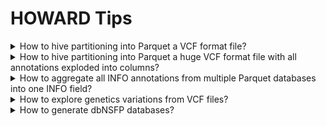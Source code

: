 # HOWARD Tips


<details><summary>How to hive partitioning into Parquet a VCF format file?</summary>

In order to create a database from a VCF file, process partitioning highly speed up futher annotation process. Simply use HOWARD Convert tool with `--parquet_partitions` option. Format of input and output files can be any avaialbe format (e.g. Parquet, VCF, TSV).

This process is not ressource intensive, but can take a while for huge databases. However, using `--explode_infos` option require much more memory for huge databases.

```bash
INPUT=~/howard/databases/dbsnp/current/hg19/b156/dbsnp.parquet
OUTPUT=~/howard/databases/dbsnp/current/hg19/b156/dbsnp.partition.parquet
PARTITIONS="#CHROM" # "#CHROM", "#CHROM,REF,ALT" (for SNV file only) 
howard convert \
   --input=$INPUT \
   --output=$OUTPUT \
   --parquet_partitions="#CHROM" \
   --threads=8
```

</details>

<details><summary>How to hive partitioning into Parquet a huge VCF format file with all annotations exploded into columns?</summary>

Due to memory usage with duckDB, huge VCF file convertion can fail. This tip describe hive partitioning of huge VCF files into Parquet, to prevent memory resource crash.

The following bash script is spliting VCF by "#CHROM" and chunk VCF files with a defined size ("CHUNK_SIZE"). Depending on input VCF file, the number of chunk VCF files will be determined by the content (usually number of annotation within the VCF file). Moreover, Parquet files can also be chunked ("CHUNK_SIZE_PARQUET"). Default options This will ensure a memory usage around 4-5Gb.

Moreover, an additional partitioning can be applied, on one or more specific VCF column or INFO annotation: "None" for no partitioning; "REF,ALT" for VCF only with SNV (e.g. dbSNP); "CLINSIG" for ClinVar database (values such as "Pathogenic, Moslty-Pathogenic"...). Note that partitioning only works for small values (a value lenght will create a too long partition folder), and for not too many values for a column (partition fragments is maximum of 1024). This additional partition can take a while.

In order to create a high-performance database for HOWARD, INFO annotations can be exploded in columns. This option is slower, but generate a Parquet database that will be used by picking needed columns for annotation. Annotations to explode can be chosen with more options.

```bash
# Files
VCF=/tmp/my.vcf.gz                  # Input VCF file
PARQUET=/tmp/my.partition.parquet   # Output Partitioned Parquet folder

# Tools
BCFTOOLS=bcftools   # BCFTools
BGZIP=bgzip         # BGZip
HOWARD=howard       # HOWARD
TABIX=tabix         # Tabix

# Threads
THREADS=12          # Number of threads

# Param
CHUNK_SIZE=1000000000               # 1000000000 for VCF chunk size around 200Mb
CHUNK_SIZE_PARQUET=10000000         # 10000000 for parquet chunk size around 200Mb
PARQUET_PARTITIONS="None"           # "None" for no more partition, "REF,ALT" (SNV VCF) or "REF" or "CLNSIG"...
CONVERT_OPTIONS=" --explode_infos " # Explode INFO annotations into columns

# Create output folder
rm -r $PARQUET
mkdir -p $PARQUET

# Extract header
$BCFTOOLS view -h $VCF --threads $THREADS > $PARQUET/header.vcf

# VCF indexing (if necessary)
if [ ! -e $VCF.tbi ]; then
    $TABIX $VCF
fi;

# For each chromosome
for chr in $($TABIX -l $VCF | cut -f1); do

    if [ "$chr" != "None" ]; then
        echo "# Chromosome '$chr'"

        # Create chromosome folder
        mkdir -p $PARQUET/#CHROM=$chr;

        echo "# Chromosome '$chr' - BCFTools filter and split file..."
        $BCFTOOLS filter $VCF -r $chr --threads $THREADS | $BCFTOOLS view -H --threads $THREADS | split -a 10 -C $CHUNK_SIZE - $PARQUET/#CHROM=$chr/ --filter="$BGZIP -l1 --threads=$THREADS > \$FILE.gz";
        nb_chunk_files=$(ls $PARQUET/#CHROM=$chr/*.gz | wc -l)

        # Convert chunk VCF to Parquet
        i_chunk_files=0
        for file in $PARQUET/#CHROM=$chr/*.gz; do
            
            # Chunk file to TSV and header
            ((i_chunk_files++))
            chunk=$(basename $file | sed s/.gz$//gi)
            echo "# Chromosome '$chr' - Convert VCF to Parquet '$chunk' ($PARQUET_PARTITIONS) [$i_chunk_files/$nb_chunk_files]..."
            mv $file $file.tsv.gz;
            cp $PARQUET/header.vcf $file.tsv.gz.hdr;

            # Convert with partitioning or not
            $HOWARD convert --input=$file.tsv.gz --output=$file.parquet $CONVERT_OPTIONS --threads=$THREADS --parquet_partitions="$PARQUET_PARTITIONS" --verbosity=ERROR --chunk_size=$CHUNK_SIZE_PARQUET

            # Redirect partitioninf folder if any
            if [ "$PARQUET_PARTITIONS" != "" ]; then
                rsync -a $file.parquet/ $(dirname $file)/
                rm -r $file.parquet*
            fi;

            # Clean
            rm -f $file.tsv*

        done;
    fi;
done;

# Create header
cp $PARQUET/header.vcf $PARQUET.hdr

# Show partitioned Parquet folder
tree -h $PARQUET

```

</details>

<details><summary>How to aggregate all INFO annotations from multiple Parquet databases into one INFO field?</summary>

In order to merge all annotations in INFO column of multiple databases, use a SQL query on the list of Parquet databases, and use `STRING_AGG` duckDB function to aggretate values.
This will probably work only for small databases.

```bash
howard query \
   --explode_infos \
   --explode_infos_prefix='INFO/' \
   --query="SELECT \"#CHROM\", POS, REF, ALT, STRING_AGG(INFO, ';') AS INFO \
            FROM parquet_scan('tests/databases/annotations/current/hg19/*.parquet', union_by_name = true) \
            GROUP BY \"#CHROM\", POS, REF, ALT" \
   --output=/tmp/full_annotation.tsv
   
head -n2 /tmp/full_annotation.tsv
```
```
#CHROM  POS     REF     ALT     INFO
chr1    69093   G       T       MCAP13=0.001453;REVEL=0.117;SIFT_score=0.082;SIFT_converted_rankscore=0.333;SIFT_pred=T;SIFT4G_score=0.097;SIFT4G_converted_rankscore=0.392;SIFT4G_pred=T;Polyphen2_HDIV_score=0.0;Polyphen2_HDIV_rankscore=0.029;Polyphen2_HDIV_pred=B;Polyphen2_HVAR_score=0.0;Polyphen2_HVAR_rankscore=0.014;Polyphen2_HVAR_pred=B;LRT_score=0.589;LRT_converted_rankscore=0.056;LRT_pred=N;MutationTaster_score=0.635;MutationTaster_converted_rankscore=0.328;MutationTaster_pred=D;MutationAssessor_score=.;MutationAssessor_rankscore=.;MutationAssessor_pred=.;FATHMM_score=6.74;FATHMM_converted_rankscore=0.005;FATHMM_pred=T;PROVEAN_score=0.27;PROVEAN_converted_rankscore=0.043;PROVEAN_pred=N;VEST4_score=0.12;VEST4_rankscore=0.111;MetaSVM_score=-1.003;MetaSVM_rankscore=0.291;MetaSVM_pred=T;MetaLR_score=0.002;MetaLR_rankscore=0.005;MetaLR_pred=T;MetaRNN_score=0.452;MetaRNN_rankscore=0.666;MetaRNN_pred=T;M_CAP_score=0.001;M_CAP_rankscore=0.022;M_CAP_pred=T;REVEL_score=0.117;REVEL_rankscore=0.332;MutPred_score=0.835;MutPred_rankscore=0.943;MVP_score=0.240;MVP_rankscore=0.236;MPC_score=.;MPC_rankscore=.;PrimateAI_score=.;PrimateAI_rankscore=.;PrimateAI_pred=.;DEOGEN2_score=0.008;DEOGEN2_rankscore=0.072;DEOGEN2_pred=T;BayesDel_addAF_score=-0.359;BayesDel_addAF_rankscore=0.042;BayesDel_addAF_pred=T;BayesDel_noAF_score=-0.754;BayesDel_noAF_rankscore=0.033;BayesDel_noAF_pred=T;ClinPred_score=0.090;ClinPred_rankscore=0.112;ClinPred_pred=T;LIST_S2_score=0.065;LIST_S2_rankscore=0.651;LIST_S2_pred=T;Aloft_pred=.,.,;Aloft_Confidence=.,.,;CADD_raw=0.013;CADD_raw_rankscore=0.049;CADD_phred=2.83;DANN_score=0.602;DANN_rankscore=0.064;fathmm_MKL_coding_score=0.505;fathmm_MKL_coding_rankscore=0.287;fathmm_MKL_coding_pred=D;fathmm_XF_coding_score=0.012;fathmm_XF_coding_rankscore=0.001;fathmm_XF_coding_pred=N;Eigen_raw_coding=-0.958;Eigen_raw_coding_rankscore=0.095;Eigen_PC_raw_coding=-0.968;Eigen_PC_raw_coding_rankscore=0.105;GenoCanyon_score=0;GenoCanyon_rankscore=0.012;integrated_fitCons_score=0.487;integrated_fitCons_rankscore=0.14;integrated_confidence_value=0;LINSIGHT=.;LINSIGHT_rankscore=.;GERP___NR=2.31;GERP___RS=1.36;GERP___RS_rankscore=0.211;phyloP100way_vertebrate=1.139;phyloP100way_vertebrate_rankscore=0.311;phyloP30way_mammalian=0.113;phyloP30way_mammalian_rankscore=0.17;phastCons100way_vertebrate=0.841;phastCons100way_vertebrate_rankscore=0.303;phastCons30way_mammalian=0.552;phastCons30way_mammalian_rankscore=0.281;SiPhy_29way_logOdds=6.575;SiPhy_29way_logOdds_rankscore=0.218;Interpro_domain=.,.;GTEx_V8_gene=.;GTEx_V8_tissue=.;InterVar_automated=Uncertain_significance;PVS1=0;PS1=0;PS2=0;PS3=0;PS4=0;PM1=0;PM2=1;PM3=0;PM4=0;PM5=0;PM6=0;PP1=0;PP2=0;PP3=0;PP4=0;PP5=0;BA1=0;BS1=0;BS2=0;BS3=0;BS4=0;BP1=0;BP2=0;BP3=0;BP4=1;BP5=0;BP6=0;BP7=0
```

</details>

<details><summary>How to explore genetics variations from VCF files?</summary>

[CuteVariant: A standalone and free application to explore genetics variations from VCF files](https://cutevariant.labsquare.org/)

Cutevariant is a cross-plateform application dedicated to maniupulate and filter variation from annotated VCF file. When you create a project, data are imported into an sqlite database that cutevariant queries according your needs. Presently, SnpEff and VEP annotations are supported. Once your project is created, you can query variant using different gui controller or directly using the VQL language. This Domain Specific Language is specially designed for cutevariant and try to keep the same syntax than SQL for an easy use.

Published in [Bioinformatics Advanced - Cutevariant: a standalone GUI-based desktop application to explore genetic variations from an annotated VCF file](https://academic.oup.com/bioinformaticsadvances/article/2/1/vbab028/6440032?login=true)

Documentation available on [cutevariant.labsquare.org](https://cutevariant.labsquare.org/) and [GitHub]((https://github.com/labsquare/cutevariant))

![CuteVariant](https://raw.githubusercontent.com/labsquare/cutevariant/master/screencast.gif "HOWARD Graphical User Interface")

</details>


<details><summary>How to generate dbNSFP databases?</summary>

[dbNSFP](https://sites.google.com/site/jpopgen/dbNSFP) is a database developed for functional prediction and annotation of all potential non-synonymous single-nucleotide variants (nsSNVs) in the human genome. 

In order to use dbNSFP with HOWARD, databases need to be downloaded and formatted. The `databases` tool is able to download and generate VCF, Parquet and Partition Parquet format file. 

```bash
# Download dbNSFP for ALL annotation, in VCF, Parquet and Partition Parquet, with INFO column
howard databases --assembly=hg19 --download-dbsnp=~/howard/databases/dbsnp/current --download-dbnsfp-release=4.4a --download-dbsnp-vcf --download-dbsnp-parquet --download-dbnsfp-add-info
```

To generate dbNSFP database in Annovar TXT format, because it can not be provided by [Annovar](https://annovar.openbioinformatics.org/en/latest/user-guide/download/) tool, this following script is useful. Itcan be adapted dependgin on the dbNSFP release and needed assembly. For example, for release 4.4a of dbSNFP, and assembly 'hg19', the positional columns are '$8' for chromosome and '$9' for position (see dbNSFP doc).


```bash
# dbNSFP GZ to Annovar
# Script index annovar downloaded from https://github.com/WGLab/doc-ANNOVAR/issues/15. Official script does not work with some grep releases (https://gist.githubusercontent.com/suqingdong/447ee784582200309c17b3a844566bac/raw/d227a42ca29caece90bb437a9a10732282d2c35f/index_annovar.pl)
# Usage: perl annovar_idx.pl dbFile binSize
# Example: perl annovar_idx.pl hg19_clinvar_20160302.txt 1000 > hg19_clinvar_20160302.txt.idx

# Init
index_annovar=/path/to/annovar_idx.pl
table_annovar=/path/to/table_annovar.pl
dbSNFP_folder=/path/to/dbnsfp/4.4a/
vcf=/path/to/example.vcf.gz
annovar_file=hg19_dbNSFP44a.txt;
annovar_file_gz=$annovar_file.gz;

# Header
first_file=$(ls $dbSNFP_folder/dbNSFP4.4a_variant.chr*.gz | head -n 1)
nb_column=$(zcat $first_file | head -n1 | awk -F"\t" '{print NF}')
zcat $first_file | head -n1 | awk -v nb_column="$nb_column" -F"\t" '{printf "#Chr\tStart\tEnd\tRef\tAlt\t"; for (i = 12; i <= nb_column; i++) {printf "%s\t", $i}; printf "\n"}' > $annovar_file;
echo "Number of column: $nb_column"

# Format each variant file (by chromosome)
for file in $dbSNFP_folder/dbNSFP4.4a_variant.chr*.gz; do
    echo $file;
    zcat $file | grep "^#" -v | awk -v nb_column="$nb_column" -F"\t" '$8!="."{printf $8"\t"$9"\t"$9"\t"$3"\t"$4"\t"; for (i = 12; i <= nb_column; i++) {if($i==""){$i="."}; printf "%s\t", $i}; printf "\n"}' >> $annovar_file;
done;

# Compress
gzip -9 -c $annovar_file > $annovar_file_gz &

# Index
perl $index_annovar $annovar_file 10000 > $annovar_file.idx

# Annovation test
$table_annovar $vcf . -protocol dbNSFP44a_annovar -buildver hg19 -out /tmp/myanno.vcf.gz -remove -operation f -nastring . -vcfinput
```

</details>


